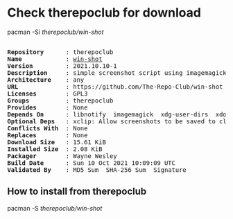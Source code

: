 # Check therepoclub for download

pacman -Si *therepoclub/win-shot*

<div class="highlight"><pre class="highlight"><text>
<b>Repository</b>      : therepoclub
<b>Name</b>            : <a href="../../x86_64/win-shot-2021.10.10-1-any.pkg.tar.zst">win-shot</a>
<b>Version</b>         : 2021.10.10-1
<b>Description</b>     : simple screenshot script using imagemagick
<b>Architecture</b>    : any
<b>URL</b>             : https://github.com/The-Repo-Club/win-shot
<b>Licenses</b>        : GPL3
<b>Groups</b>          : therepoclub
<b>Provides</b>        : None
<b>Depends On</b>      : libnotify  imagemagick  xdg-user-dirs  xdotool
<b>Optional Deps</b>   : xclip: Allow screenshots to be saved to clipboard
<b>Conflicts With</b>  : None
<b>Replaces</b>        : None
<b>Download Size</b>   : 15.61 KiB
<b>Installed Size</b>  : 2.08 KiB
<b>Packager</b>        : Wayne Wesley <wayne6324@gmail.com>
<b>Build Date</b>      : Sun 10 Oct 2021 10:09:09 UTC
<b>Validated By</b>    : MD5 Sum  SHA-256 Sum  Signature
</text></pre></div>

## How to install from therepoclub

pacman -S *therepoclub/win-shot*

